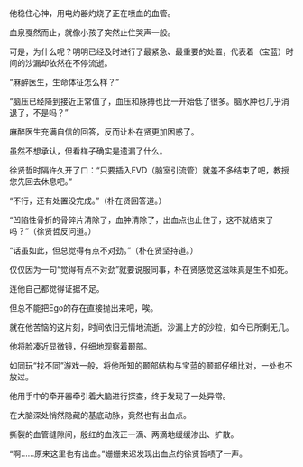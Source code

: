 他稳住心神，用电灼器灼烧了正在喷血的血管。

血泉戛然而止，就像小孩子突然止住哭声一般。

可是，为什么呢？明明已经及时进行了最紧急、最重要的处置，代表着（宝蓝）时间的沙漏却依然在不停流逝。

“麻醉医生，生命体征怎么样？”

“脑压已经降到接近正常值了，血压和脉搏也比一开始低了很多。脑水肿也几乎消退了，不是吗？”

麻醉医生充满自信的回答，反而让朴在贤更加困惑了。

虽然不想承认，但看样子确实是遗漏了什么。

徐贤哲时隔许久开了口：“只要插入EVD（脑室引流管）就差不多结束了吧，教授您先回去休息吧。”

“不行，还有处置没完成。”（朴在贤回答道。）

“凹陷性骨折的骨碎片清除了，血肿清除了，出血点也止住了，这不就结束了吗？”（徐贤哲反问道。）

“话虽如此，但总觉得有点不对劲。”（朴在贤坚持道。）

仅仅因为一句“觉得有点不对劲”就要说服同事，朴在贤感觉这滋味真是生不如死。

连他自己都觉得证据不足。

但总不能把Ego的存在直接抛出来吧，唉。

就在他苦恼的这片刻，时间依旧无情地流逝。沙漏上方的沙粒，如今已所剩无几。

他将脸凑近显微镜，仔细地观察着颞部。

如同玩“找不同”游戏一般，将他所知的颞部结构与宝蓝的颞部仔细比对，一处也不放过。

他用手中的牵开器牵引着大脑进行探查，终于发现了一处异常。

在大脑深处悄然隐藏的基底动脉，竟然也有出血点。

撕裂的血管缝隙间，殷红的血液正一滴、两滴地缓缓渗出、扩散。

“啊……原来这里也有出血。”姗姗来迟发现出血点的徐贤哲啧了一声。